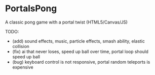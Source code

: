 # PortalsPong
A classic pong game with a portal twist (HTML5/Canvas/JS)

TODO: 
  - (add) sound effects, music, particle effects, smash ability, elastic collision
  - (fix) ai that never loses, speed up ball over time, portal loop should speed up ball
  - (bug) keyboard control is not responsive, portal random teleports is expensive
